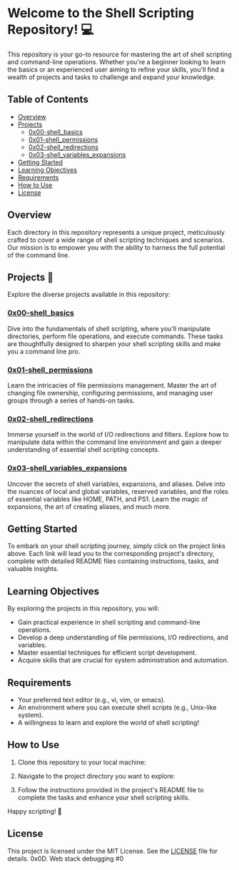 # Welcome to the Shell Scripting Repository! 💻

This repository is your go-to resource for mastering the art of shell scripting and command-line operations. Whether you're a beginner looking to learn the basics or an experienced user aiming to refine your skills, you'll find a wealth of projects and tasks to challenge and expand your knowledge.

## Table of Contents
- [Overview](#overview)
- [Projects](#projects)
  - [0x00-shell_basics](#0x00-shell_basics)
  - [0x01-shell_permissions](#0x01-shell_permissions)
  - [0x02-shell_redirections](#0x02-shell_redirections)
  - [0x03-shell_variables_expansions](#0x03-shell_variables_expansions)
- [Getting Started](#getting-started)
- [Learning Objectives](#learning-objectives)
- [Requirements](#requirements)
- [How to Use](#how-to-use)
- [License](#license)

## Overview

Each directory in this repository represents a unique project, meticulously crafted to cover a wide range of shell scripting techniques and scenarios. Our mission is to empower you with the ability to harness the full potential of the command line.

## Projects 📁

Explore the diverse projects available in this repository:

### [0x00-shell_basics](./0x00-shell_basics)

Dive into the fundamentals of shell scripting, where you'll manipulate directories, perform file operations, and execute commands. These tasks are thoughtfully designed to sharpen your shell scripting skills and make you a command line pro.

### [0x01-shell_permissions](./0x01-shell_permissions)

Learn the intricacies of file permissions management. Master the art of changing file ownership, configuring permissions, and managing user groups through a series of hands-on tasks.

### [0x02-shell_redirections](./0x02-shell_redirections)

Immerse yourself in the world of I/O redirections and filters. Explore how to manipulate data within the command line environment and gain a deeper understanding of essential shell scripting concepts.

### [0x03-shell_variables_expansions](./0x03-shell_variables_expansions)

Uncover the secrets of shell variables, expansions, and aliases. Delve into the nuances of local and global variables, reserved variables, and the roles of essential variables like HOME, PATH, and PS1. Learn the magic of expansions, the art of creating aliases, and much more.

## Getting Started

To embark on your shell scripting journey, simply click on the project links above. Each link will lead you to the corresponding project's directory, complete with detailed README files containing instructions, tasks, and valuable insights.

## Learning Objectives

By exploring the projects in this repository, you will:

- Gain practical experience in shell scripting and command-line operations.
- Develop a deep understanding of file permissions, I/O redirections, and variables.
- Master essential techniques for efficient script development.
- Acquire skills that are crucial for system administration and automation.

## Requirements

- Your preferred text editor (e.g., vi, vim, or emacs).
- An environment where you can execute shell scripts (e.g., Unix-like system).
- A willingness to learn and explore the world of shell scripting!

## How to Use

1. Clone this repository to your local machine:

2. Navigate to the project directory you want to explore:

3. Follow the instructions provided in the project's README file to complete the tasks and enhance your shell scripting skills.

Happy scripting! 🚀

## License

This project is licensed under the MIT License. See the [LICENSE](LICENSE) file for details.
 0x0D. Web stack debugging #0
